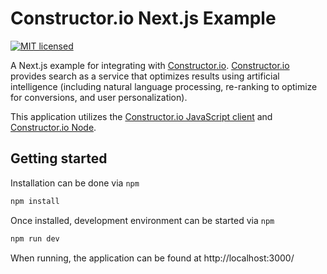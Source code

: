 # Constructor.io Next.js Example

[![MIT licensed](https://img.shields.io/badge/license-MIT-blue.svg)](https://github.com/Constructor-io/constructorio-nextjs-example/blob/master/LICENSE)

A Next.js example for integrating with [Constructor.io](http://constructor.io/). [Constructor.io](http://constructor.io/) provides search as a service that optimizes results using artificial intelligence (including natural language processing, re-ranking to optimize for conversions, and user personalization).

This application utilizes the [Constructor.io JavaScript client](https://github.com/Constructor-io/constructorio-client-javascript) and [Constructor.io Node](https://github.com/Constructor-io/constructorio-node).

## Getting started

Installation can be done via `npm`

```bash
npm install
```

Once installed, development environment can be started via `npm`
```bash
npm run dev
```

When running, the application can be found at http://localhost:3000/

